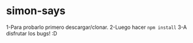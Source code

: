 # simon-says
1-Para probarlo primero descargar/clonar.
2-Luego hacer ``npm install``
3-A disfrutar los bugs! :D
